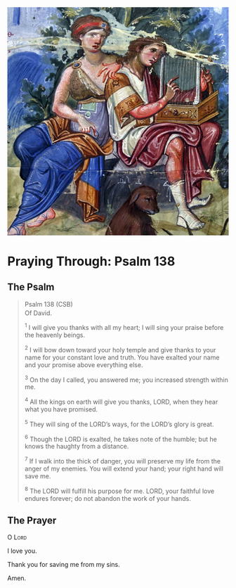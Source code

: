 <img class="intro-right" src="art-paris-psalter.jpg">

<style>
  li {list-style-type: none;}
  p + ul {
    margin-top: -18px;
}
</style>

# Praying Through: Psalm 138

## The Psalm

>Psalm 138 (CSB)  
><sup></sup> Of David. 
>
><sup>1</sup> I will give you thanks with all my heart; I will sing your praise before the heavenly beings. 
>
><sup>2</sup> I will bow down toward your holy temple and give thanks to your name for your constant love and truth. You have exalted your name and your promise above everything else. 
>
><sup>3</sup> On the day I called, you answered me; you increased strength within me. 
>
><sup>4</sup> All the kings on earth will give you thanks, LORD, when they hear what you have promised. 
>
><sup>5</sup> They will sing of the LORD’s ways, for the LORD’s glory is great. 
>
><sup>6</sup> Though the LORD is exalted, he takes note of the humble; but he knows the haughty from a distance. 
>
><sup>7</sup> If I walk into the thick of danger, you will preserve my life from the anger of my enemies. You will extend your hand; your right hand will save me. 
>
><sup>8</sup> The LORD will fulfill his purpose for me. LORD, your faithful love endures forever; do not abandon the work of your hands.

## The Prayer

<div style="font-variant: small-caps;">
O Lord
</div>

I love you.

Thank you for saving me from my sins.

Amen.
